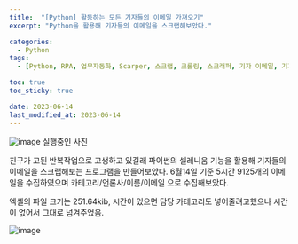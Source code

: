 ```yaml
---
title:  "[Python] 활동하는 모든 기자들의 이메일 가져오기"
excerpt: "Python을 활용해 기자들의 이메일을 스크랩해보았다."

categories:
  - Python
tags:
  - [Python, RPA, 업무자동화, Scarper, 스크랩, 크롤링, 스크래퍼, 기자 이메일, 기자들 이메일]

toc: true
toc_sticky: true

date: 2023-06-14
last_modified_at: 2023-06-14
---
```



![image](https://github.com/98tech-savvy/98tech-savvy.github.io/assets/128434645/0576c9b3-34cc-45f6-81f5-340d197b71ee)
실행중인 사진

친구가 고된 반복작업으로 고생하고 있길래 파이썬의 셀레니움 기능을 활용해 기자들의 이메일을 스크랩해보는 프로그램을 만들어보았다. 6월14일 기준 5시간 9125개의 이메일을 수집하였으며 카테고리/언론사/이름/이메일 으로 수집해보았다.

엑셀의 파일 크기는 251.64kib, 시간이 있으면 담당 카테고리도 넣어줄려고했으나 시간이 없어서 그대로 넘겨주었음.

![image](https://github.com/98tech-savvy/98tech-savvy.github.io/assets/128434645/5307db2e-570e-4b2e-89b8-46ae64f4b92f)